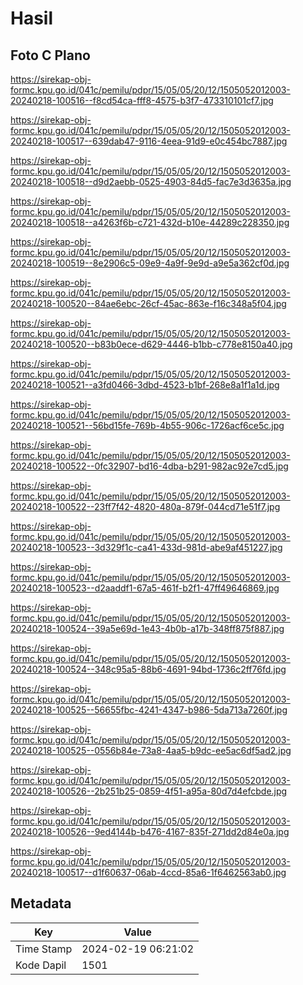 # Hasil

## Foto C Plano

https://sirekap-obj-formc.kpu.go.id/041c/pemilu/pdpr/15/05/05/20/12/1505052012003-20240218-100516--f8cd54ca-fff8-4575-b3f7-473310101cf7.jpg

https://sirekap-obj-formc.kpu.go.id/041c/pemilu/pdpr/15/05/05/20/12/1505052012003-20240218-100517--639dab47-9116-4eea-91d9-e0c454bc7887.jpg

https://sirekap-obj-formc.kpu.go.id/041c/pemilu/pdpr/15/05/05/20/12/1505052012003-20240218-100518--d9d2aebb-0525-4903-84d5-fac7e3d3635a.jpg

https://sirekap-obj-formc.kpu.go.id/041c/pemilu/pdpr/15/05/05/20/12/1505052012003-20240218-100518--a4263f6b-c721-432d-b10e-44289c228350.jpg

https://sirekap-obj-formc.kpu.go.id/041c/pemilu/pdpr/15/05/05/20/12/1505052012003-20240218-100519--8e2906c5-09e9-4a9f-9e9d-a9e5a362cf0d.jpg

https://sirekap-obj-formc.kpu.go.id/041c/pemilu/pdpr/15/05/05/20/12/1505052012003-20240218-100520--84ae6ebc-26cf-45ac-863e-f16c348a5f04.jpg

https://sirekap-obj-formc.kpu.go.id/041c/pemilu/pdpr/15/05/05/20/12/1505052012003-20240218-100520--b83b0ece-d629-4446-b1bb-c778e8150a40.jpg

https://sirekap-obj-formc.kpu.go.id/041c/pemilu/pdpr/15/05/05/20/12/1505052012003-20240218-100521--a3fd0466-3dbd-4523-b1bf-268e8a1f1a1d.jpg

https://sirekap-obj-formc.kpu.go.id/041c/pemilu/pdpr/15/05/05/20/12/1505052012003-20240218-100521--56bd15fe-769b-4b55-906c-1726acf6ce5c.jpg

https://sirekap-obj-formc.kpu.go.id/041c/pemilu/pdpr/15/05/05/20/12/1505052012003-20240218-100522--0fc32907-bd16-4dba-b291-982ac92e7cd5.jpg

https://sirekap-obj-formc.kpu.go.id/041c/pemilu/pdpr/15/05/05/20/12/1505052012003-20240218-100522--23ff7f42-4820-480a-879f-044cd71e51f7.jpg

https://sirekap-obj-formc.kpu.go.id/041c/pemilu/pdpr/15/05/05/20/12/1505052012003-20240218-100523--3d329f1c-ca41-433d-981d-abe9af451227.jpg

https://sirekap-obj-formc.kpu.go.id/041c/pemilu/pdpr/15/05/05/20/12/1505052012003-20240218-100523--d2aaddf1-67a5-461f-b2f1-47ff49646869.jpg

https://sirekap-obj-formc.kpu.go.id/041c/pemilu/pdpr/15/05/05/20/12/1505052012003-20240218-100524--39a5e69d-1e43-4b0b-a17b-348ff875f887.jpg

https://sirekap-obj-formc.kpu.go.id/041c/pemilu/pdpr/15/05/05/20/12/1505052012003-20240218-100524--348c95a5-88b6-4691-94bd-1736c2ff76fd.jpg

https://sirekap-obj-formc.kpu.go.id/041c/pemilu/pdpr/15/05/05/20/12/1505052012003-20240218-100525--56655fbc-4241-4347-b986-5da713a7260f.jpg

https://sirekap-obj-formc.kpu.go.id/041c/pemilu/pdpr/15/05/05/20/12/1505052012003-20240218-100525--0556b84e-73a8-4aa5-b9dc-ee5ac6df5ad2.jpg

https://sirekap-obj-formc.kpu.go.id/041c/pemilu/pdpr/15/05/05/20/12/1505052012003-20240218-100526--2b251b25-0859-4f51-a95a-80d7d4efcbde.jpg

https://sirekap-obj-formc.kpu.go.id/041c/pemilu/pdpr/15/05/05/20/12/1505052012003-20240218-100526--9ed4144b-b476-4167-835f-271dd2d84e0a.jpg

https://sirekap-obj-formc.kpu.go.id/041c/pemilu/pdpr/15/05/05/20/12/1505052012003-20240218-100517--d1f60637-06ab-4ccd-85a6-1f6462563ab0.jpg


## Metadata

| Key        | Value               |
| ---------- | ------------------- |
| Time Stamp | 2024-02-19 06:21:02 |
| Kode Dapil | 1501                |



